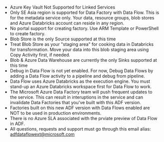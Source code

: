 * Azure Key Vault Not Supported for Linked Services
* Only SE Asia region is supported for Data Factory with Data Flow. This is for the metadata service only. Your data, resource groups, blob stores and Azure Databricks account can reside in any region.
* No portal support for creating factory. Use ARM Template or PowerShell to create factory.
* Blob Store is the only Source supported at this time
* Treat Blob Store as your "staging area" for cooking data in Databricks for transformation. Move your data into this blob staging area using Copy Activity first, if needed.
* Blob & Azure Data Warehouse are currently the only Sinks supported at this time
* Debug in Data Flow is not yet enabled. For now, Debug Data Flows by adding a Data Flow activity to a pipeline and debug from pipeline.
* Data Flow uses Azure Databricks as the execution engine. You must stand-up an Azure Databricks workspace first for Data Flow to work.
* The Microsoft Azure Data Factory team will push frequent updates to the service. This can result in interuptions in the service and can invalidate Data Factories that you've built with this ADF version.
* Factories built on this new ADF version with Data Flows enabled are NOT to be used in production environments.
* There is no Azure SLA associated with the prviate preview of Data Flow in ADF.
* All questions, requests and support must go through this email alias: adfdataflowext@microsoft.com 
